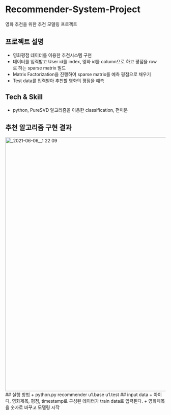 # Recommender-System-Project
영화 추천을 위한 추천 모델링 프로젝트

## 프로젝트 설명
  + 영화평점 데이터를 이용한 추천시스템 구현
  + 데이터를 입력받고 User id를 index, 영화 id를 column으로 하고 평점을 row로 하는 sparse matrix 빌드
  + Matrix Factorization을 진행하여 sparse matrix를 예측 평점으로 채우기
  + Test data를 입력받아 추천할 영화의 평점을 예측
## Tech & Skill
  + python, PureSVD 알고리즘을 이용한 classification, 편미분
## 추천 알고리즘 구현 결과
<img width="796" alt="_2021-06-06__1 22 09" src="https://user-images.githubusercontent.com/83147205/165778383-4c452a87-a4ea-4f71-b596-2566b9c6c1a0.png">
## 실행 방법
  + python.py recommender u1.base u1.test
## input data
  + 아이디, 영화제목, 평점, timestamp로 구성된 데이터가 train data로 입력된다.
  + 영화제목을 숫자로 바꾸고 모델링 시작
